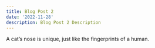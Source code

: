 ```yaml
---
title: Blog Post 2
date: '2022-11-28'
description: Blog Post 2 Description
---
```


A cat’s nose is unique, just like the fingerprints of a human.
